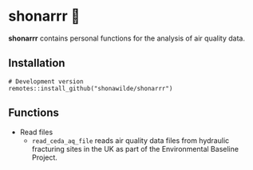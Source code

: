 # shonarrr :baby_chick:
 
**shonarrr** contains personal functions for the analysis of air quality data.

## Installation

```
# Development version
remotes::install_github("shonawilde/shonarrr")

```

## Functions
  - Read files
    - `read_ceda_aq_file` reads air quality data files from hydraulic fracturing sites in the UK as part of the Environmental Baseline Project.